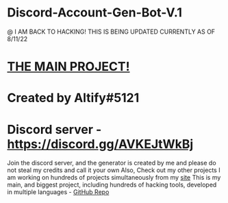 # Discord-Account-Gen-Bot-V.1
@ I AM BACK TO HACKING! THIS IS BEING UPDATED CURRENTLY AS OF 8/11/22
# [THE MAIN PROJECT!](https://github.com/Altify-Developing/Altify-Developing-Main)
# Created by Altify#5121
# Discord server - https://discord.gg/AVKEJtWkBj
Join the discord server, and the generator is created by me and please do not steal my credits and call it your own
Also, Check out my other projects
I am working on hundreds of projects simultaneously from my [site](https://altify-developing-001.netlify.app/)
This is my main, and biggest project, including hundreds of hacking tools, developed in multiple languages - [GitHub Repo](https://github.com/Altify-Developing/Altify-Developing-Main/)
